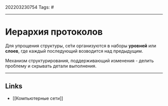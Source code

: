 202203230754
Tags: #

---

# Иерархия протоколов

Для упрощения структуры, се́ти организуются в наборы **уровней** или **слоев**, где каждый последующий возводится над предыдущим. 

Механизм структурирования, поддерживающий изменения - делить проблему и скрывать детали выполнения.

---
## Links
- [[Компьютерные сети]]
